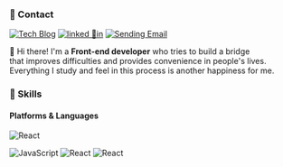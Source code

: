 ### 🤞 Contact
<p>
  <a href="https://velog.io/@developersung13" target="_blank"><img alt="Tech Blog" src="https://img.shields.io/badge/Tech Blog-DD0B78.svg?&style=flat-       square&logo=githubsponsors&logoColor=white"/></a>
  <a href="https://www.linkedin.com/in/developersung13/" target="_blank"><img alt="linked 🌈in" src="https://img.shields.io/badge/YeolamSung-0A66C2?style=flat-square&logo=Linkedin&logoColor=white"/></a>
  <a href="mailto:developersung13@gmail.com" target="_blank"><img alt="Sending Email" src="https://img.shields.io/badge/developersung13@gmail.com-EA4335.svg?&style=flat- square&logo=gmail&logoColor=white"/></a>
</p>

<p>
  👋 Hi there! I'm a <b>Front-end developer</b> who tries to build a bridge<br />
  that improves difficulties and provides convenience in people's lives.<br />
  Everything I study and feel in this process is another happiness for me.
</p>

### 💪 Skills
#### Platforms & Languages
<p>
  <img alt="React" src="https://img.shields.io/badge/React-61DAFB.svg?&style=flat-square&logo=react&logoColor=black"/>
</p>
<p>
  <img alt="JavaScript" src="https://img.shields.io/badge/TypeScript-F7DF1E.svg?&style=flat-square&logo=javascript&logoColor=white"/>
  <img alt="React" src="https://img.shields.io/badge/TypeScript-3178C6.svg?&style=flat-square&logo=typescript&logoColor=white"/>
  <img alt="React" src="https://img.shields.io/badge/Java-007396.svg?&style=flat-square&logo=java&logoColor=white"/>
</p>
